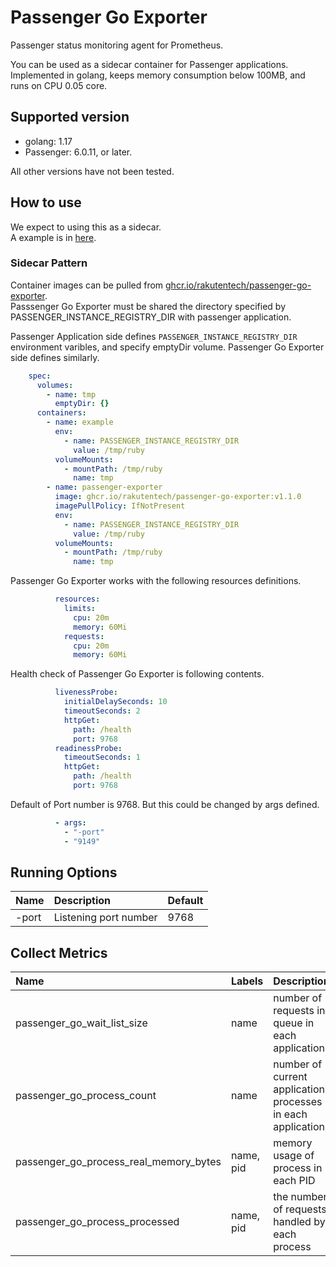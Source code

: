 # Passenger Go Exporter
Passenger status monitoring agent for Prometheus.

You can be used as a sidecar container for Passenger applications.
Implemented in golang, keeps memory consumption below 100MB, and runs on CPU 0.05 core.

## Supported version

- golang: 1.17
- Passenger: 6.0.11, or later.

All other versions have not been tested.

## How to use

We expect to using this as a sidecar.<br>
A example is in [here](./test/kubernetes/).

### Sidecar Pattern

Container images can be pulled from [ghcr.io/rakutentech/passenger-go-exporter](https://github.com/orgs/rakutentech/packages/container/package/passenger-go-exporter).<br>
Passsenger Go Exporter must be shared the directory specified by PASSENGER_INSTANCE_REGISTRY_DIR with passenger application.

Passenger Application side defines `PASSENGER_INSTANCE_REGISTRY_DIR` environment varibles,
and specify emptyDir volume.
Passenger Go Exporter side defines similarly.

```yaml
    spec:
      volumes:
        - name: tmp
          emptyDir: {}
      containers:
        - name: example
          env:
            - name: PASSENGER_INSTANCE_REGISTRY_DIR
              value: /tmp/ruby
          volumeMounts:
            - mountPath: /tmp/ruby
              name: tmp
        - name: passenger-exporter
          image: ghcr.io/rakutentech/passenger-go-exporter:v1.1.0
          imagePullPolicy: IfNotPresent
          env:
            - name: PASSENGER_INSTANCE_REGISTRY_DIR
              value: /tmp/ruby
          volumeMounts:
            - mountPath: /tmp/ruby
              name: tmp
```

Passenger Go Exporter works with the following resources definitions.

```yaml
          resources:
            limits:
              cpu: 20m
              memory: 60Mi
            requests:
              cpu: 20m
              memory: 60Mi
```

Health check of Passenger Go Exporter is following contents.

```yaml
          livenessProbe:
            initialDelaySeconds: 10
            timeoutSeconds: 2
            httpGet:
              path: /health
              port: 9768
          readinessProbe:
            timeoutSeconds: 1
            httpGet:
              path: /health
              port: 9768
```

Default of Port number is 9768.
But this could be changed by args defined.

```yaml
          - args:
            - "-port"
            - "9149"
```

## Running Options

|Name|Description|Default|
|:---|:---|:---|
|-port|Listening port number|9768|

## Collect Metrics

|Name|Labels|Description|
|:---|:---|:---|
|passenger_go_wait_list_size|name|number of requests in queue in each application|
|passenger_go_process_count|name|number of current application processes in each application|
|passenger_go_process_real_memory_bytes|name, pid|memory usage of process in each PID|
|passenger_go_process_processed|name, pid|the number of requests handled by each process|

